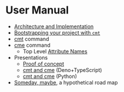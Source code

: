 
# User Manual

- [Architecture and Implementation](approach_and_implementation.md)
- [Bootstrapping your project with `cmt`](bootstrapping_with_cmt.md)
- [cmt](cmt.1.md) command
- [cme](cme.1.md) command
  - Top Level [Attribute Names](codemeta_attributes.md)
- Presentations
  - [Proof of concept](presentations/presentation1.md)
  - [cmt and cme](presentations/presentation2.md) (Deno+TypeScript)
  - [cmt and cme](presentations/presentation3.md) (Python)
- [Someday, maybe](someday_maybe.md), a hypothetical road map

